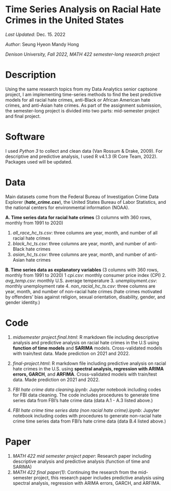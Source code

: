 # Time Series Analysis on Racial Hate Crimes in the United States

*Last Updated*: Dec. 15. 2022

*Author*: Seung Hyeon Mandy Hong

*Denison University, Fall 2022, MATH 422 semester-long research project*

# Description
Using the same research topics from my Data Analytics senior captsone project, I am implementing time-series methods to find the best predictive models for all racial hate crimes, anti-Black or African American hate crimes, and anti-Asian hate crimes. As part of the assignment submission, the semester-long project is divided into two parts: mid-semester project and final project.

# Software
I used *Python 3* to collect and clean data (Van Rossum & Drake, 2009). For descriptive and predictive analysis, I used R v4.1.3 (R Core Team, 2022). Packages used will be updated.

# Data
Main datasets come from the Federal Bureau of Investigation Crime Data Explorer (***hate_crime.csv***), the United States Bureau of Labor Statistics, and the national centers for environmental information (NOAA).

**A. Time series data for racial hate crimes** (3 columns with 360 rows, monthly from 1991 to 2020)
1. *all_race_hc_ts.csv*: three columns are year, month, and number of all racial hate crimes
2. *black_hc_ts.csv*: three columns are year, month, and number of anti-Black hate crimes
3. *asian_hc_ts.csv*: three columns are year, month, and number of anti-Asian hate crimes

**B. Time series data as explanatory variables** (3 columns with 360 rows, monthly from 1991 to 2020)
1  *cpi.csv*: monthly consumer price index (CPI)
2. *avg_temp.csv*: monthly U.S. average temperature
3. *unemployment.csv*: monthly unemployment rate
4. *non_racial_hc_ts.csv*: three columns are year, month, and number of non-racial hate crimes (hate crimes motivated by offenders’ bias against religion, sexual orientation, disability, gender, and gender identity.)


# Code

1. *midsemester project.final.html*: R markdown file including descriptive analysis and predictive analysis on racial hate crimes in the U.S using **function of time models** and **SARIMA** models. Cross-validated models with train/test data. Made prediction on 2021 and 2022.
2. *final-project.html*: R markdown file including predictive analysis on racial hate crimes in the U.S. using **spectral analysis, regression with ARIMA errors, GARCH**, and **ARFIMA**. Cross-validated models with train/test data. Made prediction on 2021 and 2022.

2. *FBI hate crime data cleaning.ipynb*: Jupyter notebook including codes for FBI data cleaning. The code includes procedures to generate time series data from FBI’s hate crime data (data A.1 - A.3 listed above.)

2. *FBI hate crime time series data (non racial hate crime).ipynb*: Jupyter notebook including codes with procedures to generate non-racial hate crime time series data from FBI’s hate crime data (data B.4 listed above.)

# Paper
1. *MATH 422 mid semester project paper*: Research paper including descriptive analysis and predictive analysis (function of time and SARIMA)
2. *MATH 422 final paper(1)*: Continuing the research from the mid-semester project, this research paper includes  predictive analysis using spectral analysis, regression with ARIMA errors, GARCH, and ARFIMA.
